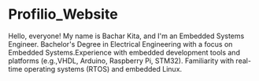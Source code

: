 # Profilio_Website
Hello, everyone! My name is Bachar Kita, and I'm an Embedded Systems Engineer. Bachelor's Degree in Electrical Engineering with a focus on Embedded Systems.Experience with embedded development tools and platforms (e.g.,VHDL, Arduino, Raspberry Pi, STM32). Familiarity with real-time operating systems (RTOS) and embedded Linux.
